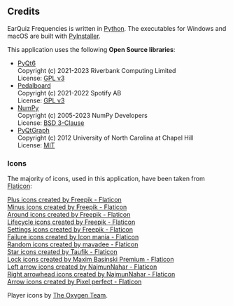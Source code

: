 ## Credits

EarQuiz Frequencies is written in [Python](https://www.python.org/). The executables for Windows and macOS are 
built with [PyInstaller](https://pyinstaller.org/).

This application uses the following **Open Source libraries**:
- [PyQt6](https://www.riverbankcomputing.com/software/pyqt/)<br />
Copyright (c) 2021-2023 Riverbank Computing Limited<br />
License: [GPL v3](https://www.gnu.org/licenses/gpl-3.0.html)
- [Pedalboard](https://spotify.github.io/pedalboard/index.html#)<br />
Copyright (c) 2021-2022 Spotify AB<br />
License: [GPL v3](https://www.gnu.org/licenses/gpl-3.0.html)
- [NumPy](https://numpy.org/)<br />
Copyright (c) 2005-2023 NumPy Developers<br />
License: [BSD 3-Clause](https://opensource.org/license/bsd-3-clause/)
- [PyQtGraph](https://www.pyqtgraph.org/)<br />
Copyright (c) 2012 University of North Carolina at Chapel Hill<br />
License: [MIT](https://opensource.org/license/mit/)

### Icons

The majority of icons, used in this application, have been taken from [Flaticon](https://www.flaticon.com/):

<a href="https://www.flaticon.com/free-icons/plus" title="plus icons">Plus icons created by Freepik - Flaticon</a><br />
<a href="https://www.flaticon.com/free-icons/minus" title="minus icons">Minus icons created by Freepik - Flaticon</a><br />
<a href="https://www.flaticon.com/free-icons/around" title="around icons">Around icons created by Freepik - Flaticon</a><br />
<a href="https://www.flaticon.com/free-icons/lifecycle" title="lifecycle icons">Lifecycle icons created by Freepik - Flaticon</a><br />
<a href="https://www.flaticon.com/free-icons/settings" title="settings icons">Settings icons created by Freepik - Flaticon</a><br />
<a href="https://www.flaticon.com/free-icons/failure" title="failure icons">Failure icons created by Icon mania - Flaticon</a><br />
<a href="https://www.flaticon.com/free-icons/random" title="random icons">Random icons created by mavadee - Flaticon</a><br />
<a href="https://www.flaticon.com/free-icons/star" title="star icons">Star icons created by Taufik - Flaticon</a><br />
<a href="https://www.flaticon.com/free-icons/lock" title="lock icons">Lock icons created by Maxim Basinski Premium - Flaticon</a><br />
<a href="https://www.flaticon.com/free-icons/left-arrow" title="left arrow icons">Left arrow icons created by NajmunNahar - Flaticon</a><br />
<a href="https://www.flaticon.com/free-icons/right-arrowhead" title="right arrowhead icons">Right arrowhead icons created by NajmunNahar - Flaticon</a><br />
<a href="https://www.flaticon.com/free-icons/arrow" title="arrow icons">Arrow icons created by Pixel perfect - Flaticon</a><br />

Player icons by [The Oxygen Team](https://www.iconarchive.com/icons/oxygen-icons.org/oxygen/authors.txt).